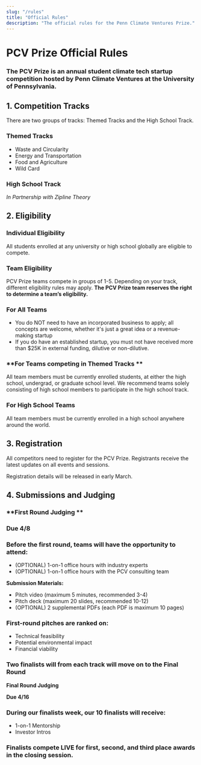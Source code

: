 ```yaml
---
slug: "/rules"
title: "Official Rules"
description: "The official rules for the Penn Climate Ventures Prize."
---
```


# **PCV Prize Official Rules**


### **The PCV Prize is an annual student climate tech startup competition hosted by Penn Climate Ventures at the University of Pennsylvania.**


## **1. Competition Tracks**

There are two groups of tracks: Themed Tracks and the High School Track.


### **Themed Tracks**



* Waste and Circularity
* Energy and Transportation
* Food and Agriculture
* Wild Card


### **High School Track**
*In Partnership with Zipline Theory*


## **2. Eligibility**


### **Individual Eligibility**

All students enrolled at any university or high school globally are eligible to compete.


### **Team Eligibility**

PCV Prize teams compete in groups of 1-5. Depending on your track, different eligibility rules may apply. **The PCV Prize team reserves the right to determine a team’s eligibility.**


### **For All Teams**



* You do NOT need to have an incorporated business to apply; all concepts are welcome, whether it's just a great idea or a revenue-making startup
* If you do have an established startup, you must not have received more than $25K in external funding, dilutive or non-dilutive.


### **For Teams competing in Themed Tracks **

All team members must be currently enrolled students, at either the high school, undergrad, or graduate school level. We recommend teams solely consisting of high school members to participate in the high school track.


### **For High School Teams**

All team members must be currently enrolled in a high school anywhere around the world.


## **3. Registration**

All competitors need to register for the PCV Prize. Registrants receive the latest updates on all events and sessions.

Registration details will be released in early March.


## **4. Submissions and Judging**


### **First Round Judging **


### **Due 4/8**


### **Before the first round, teams will have the opportunity to attend:**



* (OPTIONAL) 1-on-1 office hours with industry experts
* (OPTIONAL) 1-on-1 office hours with the PCV consulting team

**Submission Materials:**



* Pitch video (maximum 5 minutes, recommended 3-4)
* Pitch deck (maximum 20 slides, recommended 10-12)
* (OPTIONAL) 2 supplemental PDFs (each PDF is maximum 10 pages)


### **First-round pitches are ranked on:**



* Technical feasibility
* Potential environmental impact
* Financial viability 


### **Two finalists will from each track will move on to the Final Round**

**Final Round Judging**

**Due 4/16**


### **During our finalists week, our 10 finalists will receive:**



* 1-on-1 Mentorship
* Investor Intros


### **​Finalists compete LIVE for first, second, and third place awards in the closing session.**

